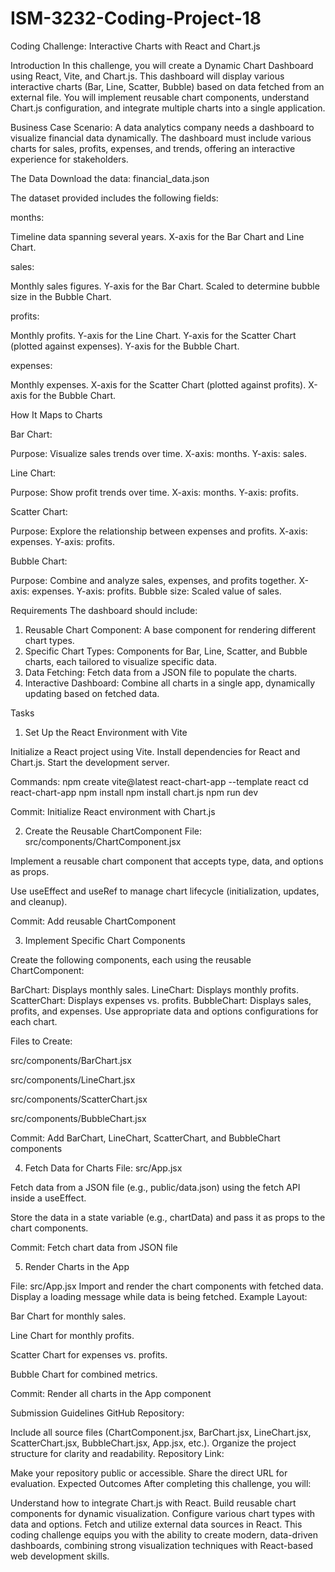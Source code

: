 # ISM-3232-Coding-Project-18

Coding Challenge: Interactive Charts with React and Chart.js

Introduction
In this challenge, you will create a Dynamic Chart Dashboard using React, Vite, and Chart.js. This dashboard will display various interactive charts (Bar, Line, Scatter, Bubble) based on data fetched from an external file. You will implement reusable chart components, understand Chart.js configuration, and integrate multiple charts into a single application.

Business Case
Scenario:
A data analytics company needs a dashboard to visualize financial data dynamically. The dashboard must include various charts for sales, profits, expenses, and trends, offering an interactive experience for stakeholders.

The Data
Download the data: financial_data.json

The dataset provided includes the following fields:

months:

Timeline data spanning several years.
X-axis for the Bar Chart and Line Chart.

sales:

Monthly sales figures.
Y-axis for the Bar Chart.
Scaled to determine bubble size in the Bubble Chart.

profits:

Monthly profits.
Y-axis for the Line Chart.
Y-axis for the Scatter Chart (plotted against expenses).
Y-axis for the Bubble Chart.

expenses:

Monthly expenses.
X-axis for the Scatter Chart (plotted against profits).
X-axis for the Bubble Chart.

How It Maps to Charts

Bar Chart:

Purpose: Visualize sales trends over time.
X-axis: months.
Y-axis: sales.

Line Chart:

Purpose: Show profit trends over time.
X-axis: months.
Y-axis: profits.

Scatter Chart:

Purpose: Explore the relationship between expenses and profits.
X-axis: expenses.
Y-axis: profits.

Bubble Chart:

Purpose: Combine and analyze sales, expenses, and profits together.
X-axis: expenses.
Y-axis: profits.
Bubble size: Scaled value of sales.

Requirements
The dashboard should include:

1. Reusable Chart Component: A base component for rendering different chart types.
2. Specific Chart Types: Components for Bar, Line, Scatter, and Bubble charts, each tailored to visualize specific data.
3. Data Fetching: Fetch data from a JSON file to populate the charts.
4. Interactive Dashboard: Combine all charts in a single app, dynamically updating based on fetched data.

Tasks
1. Set Up the React Environment with Vite

Initialize a React project using Vite.
Install dependencies for React and Chart.js.
Start the development server.

Commands:
npm create vite@latest react-chart-app --template react
cd react-chart-app
npm install
npm install chart.js
npm run dev

Commit: Initialize React environment with Chart.js

2. Create the Reusable ChartComponent
File: src/components/ChartComponent.jsx

Implement a reusable chart component that accepts type, data, and options as props.

Use useEffect and useRef to manage chart lifecycle (initialization, updates, and cleanup).

Commit: Add reusable ChartComponent

3. Implement Specific Chart Components

Create the following components, each using the reusable ChartComponent:

BarChart: Displays monthly sales.
LineChart: Displays monthly profits.
ScatterChart: Displays expenses vs. profits.
BubbleChart: Displays sales, profits, and expenses.
Use appropriate data and options configurations for each chart.

Files to Create:

src/components/BarChart.jsx

src/components/LineChart.jsx

src/components/ScatterChart.jsx

src/components/BubbleChart.jsx

Commit: Add BarChart, LineChart, ScatterChart, and BubbleChart components

4. Fetch Data for Charts
File: src/App.jsx

Fetch data from a JSON file (e.g., public/data.json) using the fetch API inside a useEffect.

Store the data in a state variable (e.g., chartData) and pass it as props to the chart components.

Commit: Fetch chart data from JSON file

5. Render Charts in the App

File: src/App.jsx
Import and render the chart components with fetched data.
Display a loading message while data is being fetched.
Example Layout:

Bar Chart for monthly sales.

Line Chart for monthly profits.

Scatter Chart for expenses vs. profits.

Bubble Chart for combined metrics.

Commit: Render all charts in the App component

Submission Guidelines
GitHub Repository:

Include all source files (ChartComponent.jsx, BarChart.jsx, LineChart.jsx, ScatterChart.jsx, BubbleChart.jsx, App.jsx, etc.).
Organize the project structure for clarity and readability.
Repository Link:

Make your repository public or accessible. Share the direct URL for evaluation.
Expected Outcomes
After completing this challenge, you will:

Understand how to integrate Chart.js with React.
Build reusable chart components for dynamic visualization.
Configure various chart types with data and options.
Fetch and utilize external data sources in React.
This coding challenge equips you with the ability to create modern, data-driven dashboards, combining strong visualization techniques with React-based web development skills.